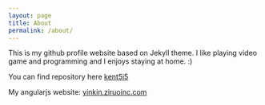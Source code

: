 ```yaml
---
layout: page
title: About
permalink: /about/
---
```


This is my github profile website based on Jekyll theme. 
I like playing video game and programming and I enjoys staying at home. :)

You can find repository here
[kent5i5](https://github.com/kent5i5) 

My angularjs website:
[yinkin.ziruoinc.com](http://yinkin.ziruoinc.com/)


[my-github-group]: https://github.com/Mobile-Kickstart-Squad-team

